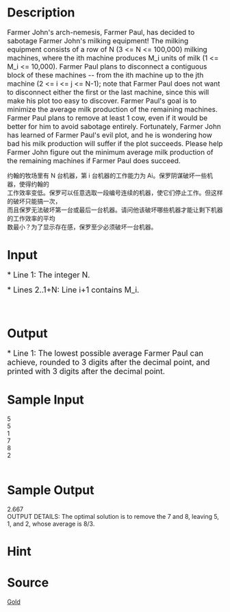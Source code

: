 
# Description

<div class="content"><p><span style="font-size: medium">Farmer John&#39;s arch-nemesis, Farmer Paul, has decided to sabotage Farmer John&#39;s milking equipment! The milking equipment consists of a row of N (3 &lt;= N &lt;= 100,000) milking machines, where the ith machine produces M_i units of milk (1 &lt;= M_i &lt;= 10,000). Farmer Paul plans to disconnect a contiguous block of these machines -- from the ith machine up to the jth machine (2 &lt;= i &lt;= j &lt;= N-1); note that Farmer Paul does not want to disconnect either the first or the last machine, since this will make his plot too easy to discover. Farmer Paul&#39;s goal is to minimize the average milk production of the remaining machines. Farmer Paul plans to remove at least 1 cow, even if it would be better for him to avoid sabotage entirely. Fortunately, Farmer John has learned of Farmer Paul&#39;s evil plot, and he is wondering how bad his milk production will suffer if the plot succeeds. Please help Farmer John figure out the minimum average milk production of the remaining machines if Farmer Paul does succeed. </span></p>
<p>约翰的牧场里有 N 台机器，第 i 台机器的工作能力为 Ai。保罗阴谋破坏一些机器，使得约翰的<br/>
工作效率变低。保罗可以任意选取一段编号连续的机器，使它们停止工作。但这样的破坏只能搞一次，<br/>
而且保罗无法破坏第一台或最后一台机器。请问他该破坏哪些机器才能让剩下机器的工作效率的平均<br/>
数最小？为了显示存在感，保罗至少必须破坏一台机器。</p></div>

# Input

<div class="content"><p><font size="4">* Line 1: The integer N. </font></p>
<p><font size="4">* Lines 2..1+N: Line i+1 contains M_i.</font></p>
<p><font size="4"> </font></p></div>

# Output

<div class="content"><p><font size="4">* Line 1: The lowest possible average Farmer Paul can achieve, rounded to 3 digits after the decimal point, and printed with 3 digits after the decimal point. </font></p></div>

# Sample Input

<div class="content"><span class="sampledata">5 <br/>
5 <br/>
1 <br/>
7 <br/>
8 <br/>
2<br/>
<br/>
 </span></div>

# Sample Output

<div class="content"><span class="sampledata">2.667 <br/>
OUTPUT DETAILS: The optimal solution is to remove the 7 and 8, leaving 5, 1, and 2, whose average is 8/3. </span></div>

# Hint

<div class="content"><p></p></div>

# Source

<div class="content"><p><a href="problemset.php?search=Gold">Gold</a></p></div>

